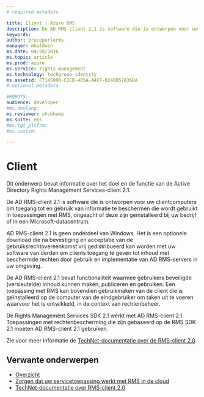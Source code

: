 ```yaml
---
# required metadata

title: Client | Azure RMS
description: De AD RMS-client 2.1 is software die is ontworpen voor uw clientcomputers om toegang tot en gebruik van informatie te beschermen
keywords:
author: bruceperlerms
manager: mbaldwin
ms.date: 04/28/2016
ms.topic: article
ms.prod: azure
ms.service: rights-management
ms.technology: techgroup-identity
ms.assetid: F7145090-C2EB-405A-A4CF-0240D57A36DA
# optional metadata

#ROBOTS:
audience: developer
#ms.devlang:
ms.reviewer: shubhamp
ms.suite: ems
#ms.tgt_pltfrm:
#ms.custom:

---
```


# Client

Dit onderwerp bevat informatie over het doel en de functie van de Active Directory Rights Management Services-client 2.1.

De AD RMS-client 2.1 is software die is ontworpen voor uw clientcomputers om toegang tot en gebruik van informatie te beschermen die wordt gebruikt in toepassingen met RMS, ongeacht of deze zijn geïnstalleerd bij uw bedrijf of in een Microsoft-datacentrum.

AD RMS-client 2.1 is geen onderdeel van Windows. Het is een optionele download die na bevestiging en acceptatie van de gebruiksrechtovereenkomst vrij gedistribueerd kan worden met uw software van derden om clients toegang te geven tot inhoud met beschermde rechten door gebruik en implementatie van AD RMS-servers in uw omgeving.

De AD RMS-client 2.1 bevat functionaliteit waarmee gebruikers beveiligde (versleutelde) inhoud kunnen maken, publiceren en gebruiken. Een toepassing met RMS kan bovendien gebruikmaken van de client die is geïnstalleerd op de computer van de eindgebruiker om taken uit te voeren waarvoor het is ontwikkeld, in de context van rechtenbeheer.

De Rights Management Services SDK 2.1 werkt met AD RMS-client 2.1. Toepassingen met rechtenbescherming die zijn gebaseerd op de RMS SDK 2.1 moeten AD RMS-client 2.1 gebruiken.

Zie voor meer informatie de [TechNet-documentatie over de RMS-client 2.0](https://TechNet.Microsoft.Com/en-us/library/jj159267(WS.10).aspx).

## Verwante onderwerpen

* [Overzicht](ad-rms-overview.md)
* [Zorgen dat uw servicetoepassing werkt met RMS in de cloud](how-to-use-file-api-with-aadrm-cloud.md)
* [TechNet-documentatie over RMS-client 2.0](https://TechNet.Microsoft.Com/en-us/library/jj159267(WS.10).aspx)
 

 





<!--HONumber=Apr16_HO4-->


